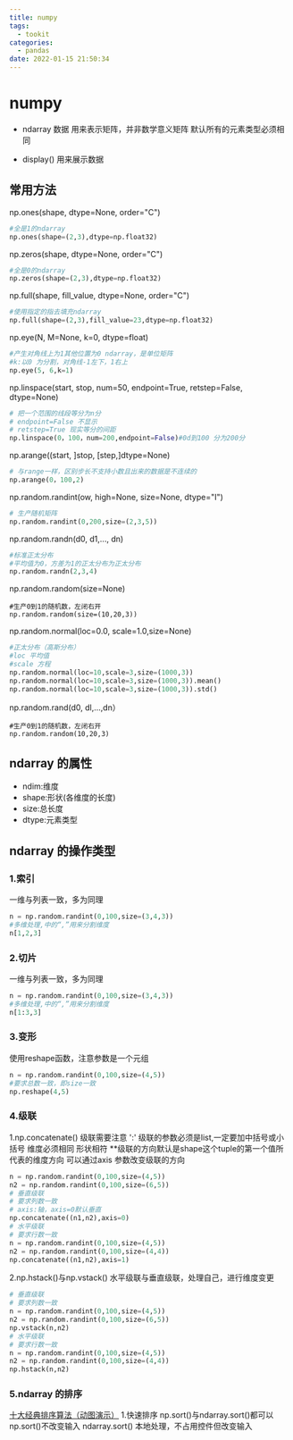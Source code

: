 ```yaml
---
title: numpy
tags:
  - tookit
categories:
  - pandas
date: 2022-01-15 21:50:34
---
```


# numpy
- ndarray 数据
	用来表示矩阵，并非数学意义矩阵
	默认所有的元素类型必须相同
	
- display()
	用来展示数据
## 常用方法
np.ones(shape, dtype=None, order="C") 
```python
#全是1的ndarray
np.ones(shape=(2,3),dtype=np.float32)

```

np.zeros(shape, dtype=None, order="C")
```python
#全是0的ndarray
np.zeros(shape=(2,3),dtype=np.float32)
```

np.full(shape, fill_value, dtype=None, order="C")
```python
#使用指定的指去填充ndarray
np.full(shape=(2,3),fill_value=23,dtype=np.float32)
```

np.eye(N, M=None, k=0, dtype=float)
```python
#产生对角线上为1其他位置为0 ndarray，是单位矩阵
#k:以0 为分割，对角线-1左下，1右上
np.eye(5, 6,k=1)
```

np.linspace(start, stop, num=50, endpoint=True, retstep=False, dtype=None) 
```python
# 把一个范围的线段等分为n分
# endpoint=False 不显示
# retstep=True 现实等分的间距
np.linspace(0，100，num=200,endpoint=False)#0d到100 分为200分
```

np.arange((start, ]stop, [step,]dtype=None)
```python
# 与range一样，区别步长不支持小数且出来的数据是不连续的
np.arange(0，100,2)
```

np.random.randint(ow, high=None, size=None, dtype="I")
```python
# 生产随机矩阵
np.random.randint(0,200,size=(2,3,5))
```
np.random.randn(d0, d1,..., dn) 
```python
#标准正太分布
#平均值为0，方差为1的正太分布为正太分布
np.random.randn(2,3,4)
```
np.random.random(size=None)
```
#生产0到1的随机数，左闭右开
np.random.random(size=(10,20,3))
```
np.random.normal(loc=0.0, scale=1.0,size=None)
```python
#正太分布（高斯分布）
#loc 平均值
#scale 方程
np.random.normal(loc=10,scale=3,size=(1000,3))
np.random.normal(loc=10,scale=3,size=(1000,3)).mean()
np.random.normal(loc=10,scale=3,size=(1000,3)).std()
```
np.random.rand(d0, dl,...,dn）
```
#生产0到1的随机数，左闭右开
np.random.random(10,20,3)
```
## ndarray 的属性
- ndim:维度
- shape:形状(各维度的长度)
- size:总长度
- dtype:元素类型
## ndarray 的操作类型

### 1.索引
一维与列表一致，多为同理
```python
n = np.random.randint(0,100,size=(3,4,3))
#多维处理,中的“,”用来分割维度
n[1,2,3]
```
### 2.切片
一维与列表一致，多为同理
```python
n = np.random.randint(0,100,size=(3,4,3))
#多维处理,中的“,”用来分割维度
n[1:3,3]
```
### 3.变形
使用reshape函数，注意参数是一个元组
```python
n = np.random.randint(0,100,size=(4,5))
#要求总数一致，即size一致
np.reshape(4,5) 
```
### 4.级联
1.np.concatenate() 级联需要注意 ':'
	级联的参数必须是list,一定要加中括号或小括号
	维度必须相同
	形状相符
	**级联的方向默认是shape这个tuple的第一个值所代表的维度方向
	可以通过axis 参数改变级联的方向
```python
n = np.random.randint(0,100,size=(4,5))
n2 = np.random.randint(0,100,size=(6,5))
# 垂直级联
# 要求列数一致
# axis:轴，axis=0默认垂直
np.concatenate((n1,n2),axis=0)
# 水平级联
# 要求行数一致
n = np.random.randint(0,100,size=(4,5))
n2 = np.random.randint(0,100,size=(4,4))
np.concatenate((n1,n2),axis=1)
```
2.np.hstack()与np.vstack()
	水平级联与垂直级联，处理自己，进行维度变更
```python
# 垂直级联
# 要求列数一致
n = np.random.randint(0,100,size=(4,5))
n2 = np.random.randint(0,100,size=(6,5))
np.vstack(n,n2)
# 水平级联
# 要求行数一致
n = np.random.randint(0,100,size=(4,5))
n2 = np.random.randint(0,100,size=(4,4))
np.hstack(n,n2)
```

### 5.ndarray 的排序
[十大经典排序算法（动图演示）](https://www.cnblogs.com/onepixel/articles/7674659.html)
1.快速排序
	np.sort()与ndarray.sort()都可以
	np.sort()不改变输入
	ndarray.sort() 本地处理，不占用控件但改变输入

